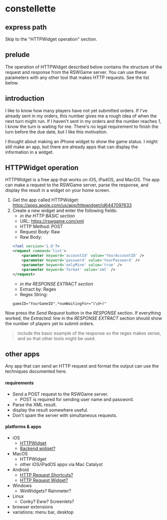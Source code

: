 # constellette

## express path
Skip to the "HTTPWidget operation" section.

## prelude

The operation of HTTPWidget described below contains the structure of the
request and response from the RSWGame server. You can use these parameters
with any other tool that makes HTTP requests. See the list below.

## introduction
I like to know how many players have not yet submitted orders. If I've 
already sent in my orders, this number gives me a rough idea of when the 
next turn might run. If I haven't sent in my orders and the number 
reaches 1, I know the turn is waiting for me. There's no legal requirement
to finish the turn before the due date, but I like this motivation.

I thought about making an iPhone widget to show the game status. I might 
still make an app, but there are already apps that can display the information
in a widget.

## HTTPWidget operation

HTTPWidget is a free app that works on iOS, iPadOS, and MacOS. The app can make
a request to the RSWGame server, parse the response, and display
the result in a widget on your home screen. 

1. Get the app called HTTPWidget: https://apps.apple.com/us/app/httpwidget/id6447097633
2. Create a new widget and enter the following fields:
    * *in the HTTP BASIC section*
    * URL: https://rswgame.com/xml
    * HTTP Method: POST
    * Request Body: Raw
    * Raw Body:
    ```xml
    <?xml version='1.0'?>
    <request command='list'>
        <parameter keyword='accountId' value='YourAccountID' />
        <parameter keyword='password' value='YourPassword' />
        <parameter keyword='onlyMine' value='true' />
        <parameter keyword='format' value='xml' />
    </request>
    ```
    * *in the RESPONSE EXTRACT section*
    * Extract by: Regex
    * Regex String:
    ```
    gameID="YourGameID".*numWaitingFor="(\d+)"
    ```

Now press the *Send Request* button in the *RESPONSE* section. If everything
worked, the *Extracted:* line in the *RESPONSE EXTRACT* section should 
show the number of players yet to submit orders.

> include the basic example of the response so the regex makes sense,
and so that other tools might be used.

## other apps
Any app that can send an HTTP request
and format the output can use the techniques
documented here.

#### requirements
- Send a POST request to the RSWGame server.
	- POST is required for sending user name and password.
- Parse the XML result.
- display the result somewhere useful.
- Don't spam the server with simultaneous requests.

#### platforms & apps
- iOS
	- [HTTPWidget](https://apps.apple.com/us/app/httpwidget/id6447097633)
	- [Backend widget?](https://apps.apple.com/us/app/backend-widget-api-dashboard/id6444039978)
- MacOS
	- HTTPWidget
	- other iOS/iPadOS apps via Mac Catalyst
- Android
	- [HTTP Request Shortcuts?](https://play.google.com/store/apps/details?hl=en-US&id=ch.rmy.android.http_shortcuts) 
	- [HTTP Request Widget?](https://play.google.com/store/apps/details?hl=en-US&id=com.idlegandalf.httprequestwidget)
- Windows
	- WinWidgets? Rainmeter?
- Linux
	- Conky? Eww? Screenlets?
- browser extensions
- variations: menu bar, desktop
